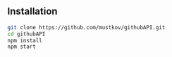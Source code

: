 ## Installation

```bash
git clone https://github.com/mustkov/githubAPI.git
cd githubAPI
npm install
npm start
```


